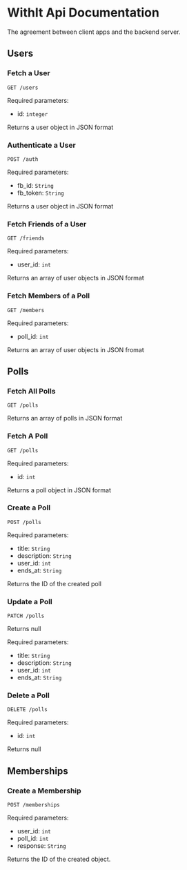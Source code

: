 # WithIt Api Documentation

The agreement between client apps and the backend server.

## Users

### Fetch a User

    GET /users
    
Required parameters:

* id: `integer`

Returns a user object in JSON format

### Authenticate a User

    POST /auth
    
Required parameters:

* fb_id: `String`
* fb_token: `String`

Returns a user object in JSON format

### Fetch Friends of a User

    GET /friends

Required parameters:

* user_id: `int`

Returns an array of user objects in JSON format

### Fetch Members of a Poll

    GET /members

Required parameters:

* poll_id: `int`

Returns an array of user objects in JSON fromat
    

## Polls

### Fetch All Polls

    GET /polls
    
Returns an array of polls in JSON format

### Fetch A Poll

    GET /polls

Required parameters:

* id: `int`

Returns a poll object in JSON format

### Create a Poll

    POST /polls

Required parameters:

* title: `String`
* description: `String`
* user_id: `int`
* ends_at: `String` 

Returns the ID of the created poll

### Update a Poll

    PATCH /polls

Returns null

Required parameters:

* title: `String`
* description: `String`
* user_id: `int`
* ends_at: `String`

### Delete a Poll

    DELETE /polls

Required parameters:

* id: `int`

Returns null

## Memberships

### Create a Membership

    POST /memberships
    
Required parameters:

* user_id: `int`
* poll_id: `int`
* response: `String`

Returns the ID of the created object.

###





